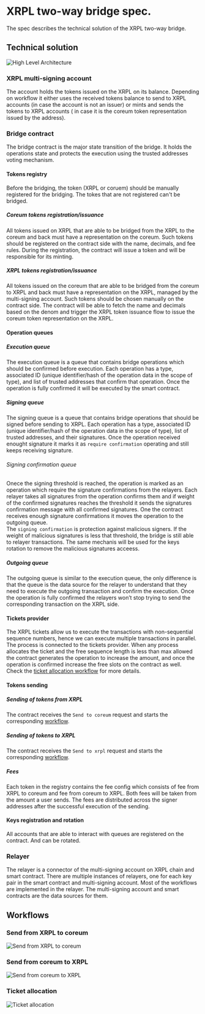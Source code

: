 # XRPL two-way bridge spec.

The spec describes the technical solution of the XRPL two-way bridge.

## Technical solution

![High Level Architecture](./img/hl-arch.png)

### XRPL multi-signing account

The account holds the tokens issued on the XRPL on its balance. Depending on workflow it either uses the received tokens
balance to send to XRPL accounts (in case the account is not an issuer) or mints and sends the tokens to XRPL accounts (
in case it is the coreum token representation issued by the address).

### Bridge contract

The bridge contract is the major state transition of the bridge. It holds the operations state and protects the
execution using the trusted addresses voting mechanism.

#### Tokens registry

Before the bridging, the token (XRPL or coruem) should be manually registered for the bridging. The tokes that are not
registered can't be bridged.

##### Coreum tokens registration/issuance

All tokens issued on XRPL that are able to be bridged from the XRPL to the coreum and back must have a representation on
the coreum. Such tokens should be registered on the contract side with the name, decimals, and fee rules. During the
registration, the contract will issue a token and will be responsible for its minting.

##### XRPL tokens registration/issuance

All tokens issued on the coreum that are able to be bridged from the coreum to XRPL and back must have a representation
on the XRPL, managed by the multi-signing account. Such tokens should be chosen manually on the contract side. The
contract will be able to fetch the name and decimals based on the denom and trigger the XRPL token issuance flow to
issue the coreum token representation on the XRPL.

#### Operation queues

##### Execution queue

The execution queue is a queue that contains bridge operations which should be confirmed before execution. Each
operation has a type, associated ID (unique identifier/hash of the operation data in the scope of type), and list of
trusted addresses that confirm that operation. Once the operation is fully confirmed it will be executed by the smart
contract.

##### Signing queue

The signing queue is a queue that contains bridge operations that should be signed before sending to XRPL. Each
operation has a type, associated ID (unique identifier/hash of the operation data in the scope of type), list of trusted
addresses, and their signatures. Once the operation received enought signature it marks it as `require confirmation`
operating and still keeps receiving signature.

###### Signing confirmation queue

Onece the signing threshold is reached, the operation is marked as an operation which require the signature
confirmations from the relayers. Each relayer takes all signatures from the operation confirms them and if weight of the
confirmed signatures reaches the threshold it sends the signatures confirmation message with all confirmed signatures.
One the contract receives enough signature confirmations it moves the operation to the outgoing queue.  
The `signing confirmation` is protection against malicious signers. If the weight of malicious signatures is less that
threshold, the bridge is still able to relayer transactions. The same mechanis will be used for the keys rotation to
remove the malicious signatures acceess.

##### Outgoing queue

The outgoing queue is similar to the execution queue, the only difference is that the queue is the data source for the
relayer to understand that they need to execute the outgoing transaction and confirm the execution. Once the operation
is fully confirmed the relayers won’t stop trying to send the corresponding transaction on the XRPL side.

#### Tickets provider

The XRPL tickets allow us to execute the transactions with non-sequential sequence numbers, hence we can execute
multiple transactions in parallel. The process is connected to the tickets provider. When any process
allocates the ticket and the free sequence length is less than max allowed the contract generates the operation
to increase the amount, and once the operation is confirmed increase the free slots on the contract as well. Check the
[ticket allocation workflow](#ticket-allocation) for more details.

#### Tokens sending

##### Sending of tokens from XRPL

The contract receives the `Send to coreum` request and starts the corresponding [workflow](#send-from-xrpl-to-coreum).

##### Sending of tokens to XRPL

The contract receives the `Send to xrpl` request and starts the corresponding [workflow](#send-from-coreum-to-xrpl).

##### Fees

Each token in the registry contains the fee config which consists of fee from XRPL to coreum and fee from coreum to
XRPL. Both fees will be taken from the amount a user sends. The fees are distributed across the signer addresses after
the successful execution of the sending.

#### Keys registration and rotation

All accounts that are able to interact with queues are registered on the contract. And can be rotated.

### Relayer

The relayer is a connector of the multi-signing account on XRPL chain and smart contract. There are multiple instances
of relayers, one for each key pair in the smart contract and multi-signing account. Most of the workflows are
implemented in the relayer. The multi-signing account and smart contracts are the data sources for them.

## Workflows

<!-- Source: https://drive.google.com/file/d/1wo-tO72N9Iww-iASw0DEk3NgA9-XQ93g/view -->

### Send from XRPL to coreum

![Send from XRPL to coreum](./img/send-from-XRPL-to-coreum.png)

### Send from coreum to XRPL

![Send from coreum to XRPL ](./img/send-from-coreum-to-XRPL.png)

### Ticket allocation

![Ticket allocation](./img/ticket-allocation.png)









